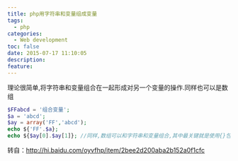 ```yaml
---
title: php用字符串和变量组成变量
tags:
  - php
categories:
  - Web development
toc: false
date: 2015-07-17 11:10:05
description: 
feature:
---
```


理论很简单,将字符串和变量组合在一起形成对另一个变量的操作.同样也可以是数组
``` php
$FFabcd = '组合变量';
$a = 'abcd';
$ay = array('FF','abcd');
echo ${'FF'.$a};
echo ${$ay[0].$ay[1]}; //同样,数组可以和字符串和变量组合,其中最关键就是使用{}包起来
```

转自：http://hi.baidu.com/oyvfhp/item/2bee2d200aba2b152a0f1cfc

